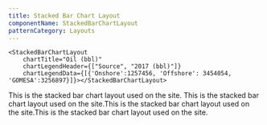 ```yaml
---
title: Stacked Bar Chart Layout
componentName: StackedBarChartLayout
patternCategory: Layouts
---
```


```
<StackedBarChartLayout 
	chartTitle="Oil (bbl)"
	chartLegendHeader={["Source", "2017 (bbl)"]}
	chartLegendData={[{'Onshore':1257456, 'Offshore': 3454054, 'GOMESA':3256897}]}></StackedBarChartLayout>
```

This is the stacked bar chart layout used on the site. This is the stacked bar chart layout used on the site.This is the stacked bar chart layout used on the site.This is the stacked bar chart layout used on the site.
